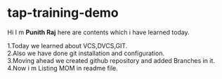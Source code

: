 # tap-training-demo

 Hi I m **Punith Raj** here are contents which i have learned today.

1.Today we learned about VCS,DVCS,GIT.<br>
2.Also we have done git installation and configuration.<br>
3.Moving ahead we created github repository and added Branches in it.<br>
4.Now i m Listing MOM in readme file.
